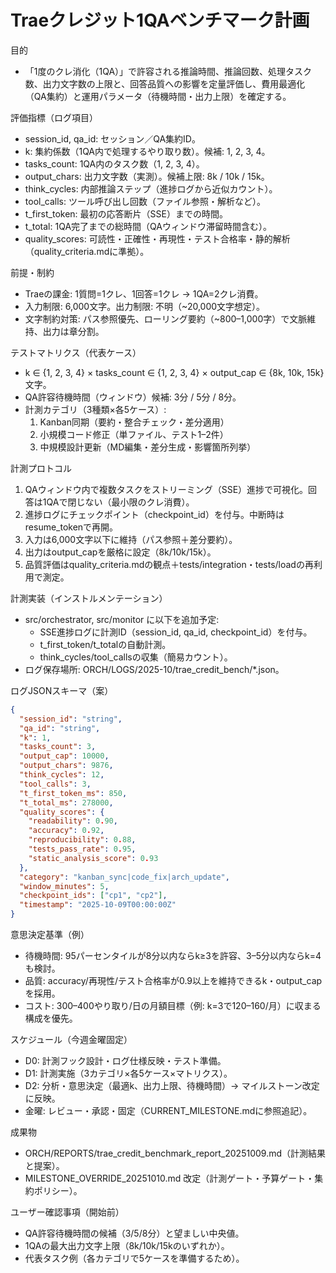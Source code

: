 # Traeクレジット1QAベンチマーク計画

目的
- 「1度のクレ消化（1QA）」で許容される推論時間、推論回数、処理タスク数、出力文字数の上限と、回答品質への影響を定量評価し、費用最適化（QA集約）と運用パラメータ（待機時間・出力上限）を確定する。

評価指標（ログ項目）
- session_id, qa_id: セッション／QA集約ID。
- k: 集約係数（1QA内で処理するやり取り数）。候補: 1, 2, 3, 4。
- tasks_count: 1QA内のタスク数（1, 2, 3, 4）。
- output_chars: 出力文字数（実測）。候補上限: 8k / 10k / 15k。
- think_cycles: 内部推論ステップ（進捗ログから近似カウント）。
- tool_calls: ツール呼び出し回数（ファイル参照・解析など）。
- t_first_token: 最初の応答断片（SSE）までの時間。
- t_total: 1QA完了までの総時間（QAウィンドウ滞留時間含む）。
- quality_scores: 可読性・正確性・再現性・テスト合格率・静的解析（quality_criteria.mdに準拠）。

前提・制約
- Traeの課金: 1質問=1クレ、1回答=1クレ → 1QA=2クレ消費。
- 入力制限: 6,000文字。出力制限: 不明（~20,000文字想定）。
- 文字制約対策: パス参照優先、ローリング要約（~800–1,000字）で文脈維持、出力は章分割。

テストマトリクス（代表ケース）
- k ∈ {1, 2, 3, 4} × tasks_count ∈ {1, 2, 3, 4} × output_cap ∈ {8k, 10k, 15k} 文字。
- QA許容待機時間（ウィンドウ）候補: 3分 / 5分 / 8分。
- 計測カテゴリ（3種類×各5ケース）:
  1) Kanban同期（要約・整合チェック・差分適用）
  2) 小規模コード修正（単ファイル、テスト1–2件）
  3) 中規模設計更新（MD編集・差分生成・影響箇所列挙）

計測プロトコル
1. QAウィンドウ内で複数タスクをストリーミング（SSE）進捗で可視化。回答は1QAで閉じない（最小限のクレ消費）。
2. 進捗ログにチェックポイント（checkpoint_id）を付与。中断時はresume_tokenで再開。
3. 入力は6,000文字以下に維持（パス参照＋差分要約）。
4. 出力はoutput_capを厳格に設定（8k/10k/15k）。
5. 品質評価はquality_criteria.mdの観点＋tests/integration・tests/loadの再利用で測定。

計測実装（インストルメンテーション）
- src/orchestrator, src/monitor に以下を追加予定:
  - SSE進捗ログに計測ID（session_id, qa_id, checkpoint_id）を付与。
  - t_first_token/t_totalの自動計測。
  - think_cycles/tool_callsの収集（簡易カウント）。
- ログ保存場所: ORCH/LOGS/2025-10/trae_credit_bench/*.json。

ログJSONスキーマ（案）
```json
{
  "session_id": "string",
  "qa_id": "string",
  "k": 1,
  "tasks_count": 3,
  "output_cap": 10000,
  "output_chars": 9876,
  "think_cycles": 12,
  "tool_calls": 3,
  "t_first_token_ms": 850,
  "t_total_ms": 278000,
  "quality_scores": {
    "readability": 0.90,
    "accuracy": 0.92,
    "reproducibility": 0.88,
    "tests_pass_rate": 0.95,
    "static_analysis_score": 0.93
  },
  "category": "kanban_sync|code_fix|arch_update",
  "window_minutes": 5,
  "checkpoint_ids": ["cp1", "cp2"],
  "timestamp": "2025-10-09T00:00:00Z"
}
```

意思決定基準（例）
- 待機時間: 95パーセンタイルが8分以内ならk≥3を許容、3–5分以内ならk=4も検討。
- 品質: accuracy/再現性/テスト合格率が0.9以上を維持できるk・output_capを採用。
- コスト: 300–400やり取り/日の月額目標（例: k=3で$120–$160/月）に収まる構成を優先。

スケジュール（今週金曜固定）
- D0: 計測フック設計・ログ仕様反映・テスト準備。
- D1: 計測実施（3カテゴリ×各5ケース×マトリクス）。
- D2: 分析・意思決定（最適k、出力上限、待機時間）→ マイルストーン改定に反映。
- 金曜: レビュー・承認・固定（CURRENT_MILESTONE.mdに参照追記）。

成果物
- ORCH/REPORTS/trae_credit_benchmark_report_20251009.md（計測結果と提案）。
- MILESTONE_OVERRIDE_20251010.md 改定（計測ゲート・予算ゲート・集約ポリシー）。

ユーザー確認事項（開始前）
- QA許容待機時間の候補（3/5/8分）と望ましい中央値。
- 1QAの最大出力文字上限（8k/10k/15kのいずれか）。
- 代表タスク例（各カテゴリで5ケースを準備するため）。